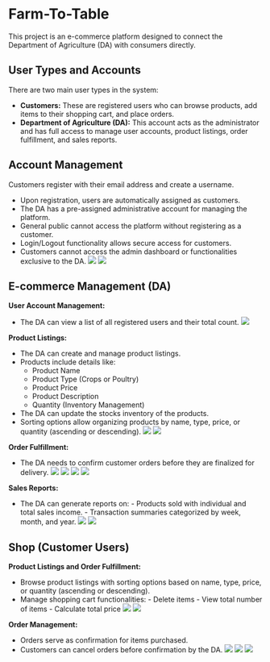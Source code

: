 # Farm-To-Table

This project is an e-commerce platform designed to connect the Department of Agriculture (DA) with consumers directly.

## User Types and Accounts

There are two main user types in the system:

- **Customers:** These are registered users who can browse products, add items to their shopping cart, and place orders.
- **Department of Agriculture (DA):** This account acts as the administrator and has full access to manage user accounts, product listings, order fulfillment, and sales reports.

## Account Management

Customers register with their email address and create a username.

- Upon registration, users are automatically assigned as customers.
- The DA has a pre-assigned administrative account for managing the platform.
- General public cannot access the platform without registering as a customer.
- Login/Logout functionality allows secure access for customers.
- Customers cannot access the admin dashboard or functionalities exclusive to the DA.
  ![](https://lh3.googleusercontent.com/pw/AP1GczMMZlvuv9T4M2C4TFxnisDRgRfjEd4_pRP1lHuIxfJeCt9aCsu3Ja84nuHDmwefKSgk8cv9ZTbFtImRp22RQ6ZCPZI1vkjpyEtubTNQPbQxLSpvC27voKc4sWiUBA_mjua88ejuRI8TZPq4K4t0NZ7r=w1064-h555-s-no-gm?authuser=0)
  ![](https://lh3.googleusercontent.com/pw/AP1GczOGJ32JbzurJ5kLt_BfGrr-mAvLvn6aXeYN-oUhKVGjmOJIHTaMZRKrEltLdyTRnNnBoeBxl3xJjSRZajPbl9D6lBEeVf078FnaE3g2g4OvdD9Wc51xPqAnDgtEmTBwne9jzwWipxsuKfeNO8tq-A-o=w1064-h556-s-no-gm?authuser=0)

## E-commerce Management (DA)

**User Account Management:**

- The DA can view a list of all registered users and their total count.
  ![](https://lh3.googleusercontent.com/pw/AP1GczO-YRD7_xdckgKIarC-5c77NoOOvHxVpABxiRvoqlexB6crw6EwXeYyiJzTTZsqSyU3n8t5QM1bvy0cnjXR3bHi8KOPtNIGo-QCe9kpUyt5RkxIVdFvLHxoODNfJmKDFy2KyAewr71nfLEiEu1X2Qzj=w1064-h555-s-no-gm?authuser=0)

**Product Listings:**

- The DA can create and manage product listings.
- Products include details like:
  - Product Name
  - Product Type (Crops or Poultry)
  - Product Price
  - Product Description
  - Quantity (Inventory Management)
- The DA can update the stocks inventory of the products.
- Sorting options allow organizing products by name, type, price, or quantity (ascending or descending).
  ![](https://lh3.googleusercontent.com/pw/AP1GczN-jXgrUdwQobHa3iyKYDWaP-nhlmqsr1m62CEkwx6ZaiJK649Y67nO_P4BVzIz7zYBCrIL6XJmwz-S0gxHA2LKjdSJgD6eFw49YXOKkPpn1eFUXqHLcp8T3CXTkNVGVDK9K5LMKeqLRHUQlUaMBrY3=w1064-h555-s-no-gm?authuser=0)
  ![](https://lh3.googleusercontent.com/pw/AP1GczPKw8iF1zy3-6PCvr90SZAujf0fszi5sFH-bH1Wp4ORm4D0XfsapSUteZJyWE8MuuZjPtED48R6pzodMa4xAY5CSx5TvgXhcfeM8k3PZrh0wi75Nr_y9TfGmtOIgJAA4Q3XlqKbEAuMiP-8YEwTl1CU=w1064-h555-s-no-gm?authuser=0)

**Order Fulfillment:**

- The DA needs to confirm customer orders before they are finalized for delivery.
  ![](https://lh3.googleusercontent.com/pw/AP1GczNOyO6tkasRWrXN-Z8DzYHT7ojF4t8LvrmKrwcbSNwx694lbkAtb_7J9Ti8IvpuFPW_Mu_KFCrwfFc6-jK1EiBgnWEwk-4F9cnB3qS_yMhnG41e_VaDevAaaPRTQe82AKQTO9qGLJqdN40j2ymeEPZy=w1064-h556-s-no-gm?authuser=0)
  ![](https://lh3.googleusercontent.com/pw/AP1GczOQm2rwsXNgm6FJOdlTy2xTUBNQXjFmx-Vbn3LRCKRHADrt_nMaLnSo00feVi1KqdSR3eT1OT1ENKOpIRRHSwi3tRDpa6YAME-hkTpl2qhRcVrZyChbmXsO2s5GZ8hto1TVZ2NS8ZJY7HhO7hF3_fTn=w1064-h554-s-no-gm?authuser=0)
  ![](https://lh3.googleusercontent.com/pw/AP1GczNMcDAb8dbuSENkoQ4wW_3B_bikwZ-hLY3L3_UQd7E52HIl_g3VvKs7mqfcH8vPN24zxPz1ZHlnwcQNEYbAhVt2COtq8_tAUDMd53mHCIyh5m1L4rYi00JV_MaUxEeJQa9n-8jbtv7OHX-C89FcP4YC=w1064-h553-s-no-gm?authuser=0)
  ![](https://lh3.googleusercontent.com/pw/AP1GczNpizoxH-SzXD6SknQzy-gPnDTBZC5fTz9BBS99-VTBCeAVjJMRFZWamtSU8t9YrBLC8glkGOVy0PbtQOMkuYshx2Me4BdArhhH59jh5JwJq_bvqTPA4ScnTADIVdLFe2m0LVohnQ8VxFyZrvBKf_5M=w1064-h556-s-no-gm?authuser=0)

**Sales Reports:**

- The DA can generate reports on: - Products sold with individual and total sales income. - Transaction summaries categorized by week, month, and year.
  ![](https://lh3.googleusercontent.com/pw/AP1GczP8g4LJ3eOSFEYnl-_TQO1NedzlXdXc6J9I08fU9LE6Sl_m4hdX1RAPc8QBnyXKE5GUihoaFkWlhUk4Pj-rF8AzFDt9mJvnHHRpNk-t3QXE-vM-T74d057OeJ95kJLQDNlCwh3h9MA5YhoJv24VZVjz=w1064-h555-s-no-gm?authuser=0)
  ![](https://lh3.googleusercontent.com/pw/AP1GczMOl44QPEcDM17lin9pBOM1X5odhUy9jLP2hwKiAMVflPNvw5345eSOVQA2JYOGoSDzaxxYKLAMd8O2vmuZ6VfkJUKglLJZxcSGAjJnTBF9VHMNa25vPOyh7QebeydFqF3gGVYCFr8Mx5um8wFH7Uj5=w1064-h555-s-no-gm?authuser=0)

## Shop (Customer Users)

**Product Listings and Order Fulfillment:**

- Browse product listings with sorting options based on name, type, price, or quantity (ascending or descending).
- Manage shopping cart functionalities: - Delete items - View total number of items - Calculate total price
  ![](https://lh3.googleusercontent.com/pw/AP1GczPg1EaanzGp5U43kqkA42roP4yBiixkvPjMYLbg5ZqxJNFE7ZQmVgCbrcU1bGXMQO26fCdLU-r4j3o1vFeexPVr0Hu5mrvRFGliVQP6q8aQXICLu7G-rhE2ZLMP0KMm-7tb5j8WXOBK6prGhujLM1eL=w1064-h556-s-no-gm?authuser=0)
  ![](https://lh3.googleusercontent.com/pw/AP1GczO95PEFfMrXpcsDSSwotMKjX4ifPglxe7BGEsn46UHnDNHwLufslFoMv4srh2g0-1KDeXICP_BNUjhVtuR8l7w1mBHc8e-Cdddf08Iq-5Aql-qa8_u2NbsXrDTaKibhmOclBbJ3tnO4sROg9k-gc8jj=w1064-h555-s-no-gm?authuser=0)

**Order Management:**

- Orders serve as confirmation for items purchased.
- Customers can cancel orders before confirmation by the DA.
  ![](https://lh3.googleusercontent.com/pw/AP1GczOHmtEgM10HcHj0Z7yO54q1SY9mAm17z5A3QzA-kSL4WqCq6xhK_7-bv6vRxZ_tNqyhnCfXNA1MCaxlPTk2J_bC1hUBNMEEQHC6h3yoRFbtr8E6VA8D3F1DPLh6_bAGwCGYV68LqpOKNHuzrrcC0CpZ=w1064-h554-s-no-gm?authuser=0)
  ![](https://lh3.googleusercontent.com/pw/AP1GczPlkZZxFdS9P34Y2Z20PsVWmwcpQ5Uu4MH1ywXRXIbIkLLdyTRfC251wwWZ6s_K69qsx-AdeW79-lLFKprPG-IjHhiLTFVTkbboJQs4yn8gi4piN0bOCYMWfJ6dxJp_i8zK8KNB7qK2uOWfnTeybF06=w1064-h555-s-no-gm?authuser=0)
  ![](https://lh3.googleusercontent.com/pw/AP1GczOaiVox1b7KgIvbfJVjZpU1HP82AeNfynGcB0jWgcrpuumB52K4vYv8yIUQ3XtJADHkWDyYvNGZClDSPPO3_y-G496ESKTCdqGNRArrSN4_S9t2ydCvfDpxgSOBfLWb_rQOjbcwjkRC7jXhzL32tquJ=w1064-h553-s-no-gm?authuser=0)
